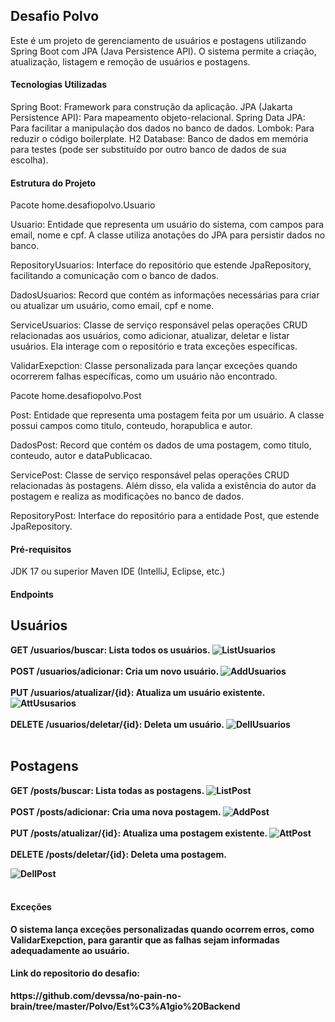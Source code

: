 <h2>Desafio Polvo</h2>

Este é um projeto de gerenciamento de usuários e postagens utilizando Spring Boot com JPA (Java Persistence API). O sistema permite a criação, atualização, listagem e remoção de usuários e postagens.

<h4>Tecnologias Utilizadas</h4>

Spring Boot: Framework para construção da aplicação.
JPA (Jakarta Persistence API): Para mapeamento objeto-relacional.
Spring Data JPA: Para facilitar a manipulação dos dados no banco de dados.
Lombok: Para reduzir o código boilerplate.
H2 Database: Banco de dados em memória para testes (pode ser substituído por outro banco de dados de sua escolha).


<h4>Estrutura do Projeto</h4>

Pacote home.desafiopolvo.Usuario

Usuario: Entidade que representa um usuário do sistema, com campos para email, nome e cpf. A classe utiliza anotações do JPA para persistir dados no banco.

RepositoryUsuarios: Interface do repositório que estende JpaRepository, facilitando a comunicação com o banco de dados.

DadosUsuarios: Record que contém as informações necessárias para criar ou atualizar um usuário, como email, cpf e nome.

ServiceUsuarios: Classe de serviço responsável pelas operações CRUD relacionadas aos usuários, como adicionar, atualizar, deletar e listar usuários. Ela interage com o repositório e trata exceções específicas.

ValidarExepction: Classe personalizada para lançar exceções quando ocorrerem falhas específicas, como um usuário não encontrado.

Pacote home.desafiopolvo.Post

Post: Entidade que representa uma postagem feita por um usuário. A classe possui campos como titulo, conteudo, horapublica e autor.

DadosPost: Record que contém os dados de uma postagem, como titulo, conteudo, autor e dataPublicacao.

ServicePost: Classe de serviço responsável pelas operações CRUD relacionadas às postagens. Além disso, ela valida a existência do autor da postagem e realiza as modificações no banco de dados.

RepositoryPost: Interface do repositório para a entidade Post, que estende JpaRepository.

  

<h4> Pré-requisitos</h4>
JDK 17 ou superior
Maven
IDE (IntelliJ, Eclipse, etc.)


<h4>Endpoints</h4>

<h2>Usuários</h2>

<strong>GET /usuarios/buscar: Lista todos os usuários.
![ListUsuarios](https://github.com/user-attachments/assets/a6f36386-2aac-4ad7-b17c-af8b70c44c29)
<br>
<br>
<strong>POST /usuarios/adicionar: Cria um novo usuário.
![AddUsuarios](https://github.com/user-attachments/assets/985567b3-13eb-4fe4-a563-140f392f8884)
<br>
<br>
<strong>PUT /usuarios/atualizar/{id}: Atualiza um usuário existente.
![AttUsusarios](https://github.com/user-attachments/assets/9cc7d493-62ea-48ec-a229-1915e204fafd)
<br>
<br>
<strong>DELETE /usuarios/deletar/{id}: Deleta um usuário.
![DellUsuarios](https://github.com/user-attachments/assets/a9629820-1a1e-4270-a010-0e8322aab868)
<br>
<br>
<h2> Postagens </h2>

<strong> GET /posts/buscar: Lista todas as postagens.
![ListPost](https://github.com/user-attachments/assets/7da623dd-3df9-4694-9bc7-4f20ac29d408)
<br>
<br>
<strong> POST /posts/adicionar: Cria uma nova postagem.
![AddPost](https://github.com/user-attachments/assets/1c56f36a-6bd2-415f-8219-679cadb44db0)
<br>
<br>
<strong> PUT /posts/atualizar/{id}: Atualiza uma postagem existente.
![AttPost](https://github.com/user-attachments/assets/9b63fe12-7510-47e0-a02f-1edb372222e2)
<br>
<br>
<strong>DELETE /posts/deletar/{id}: Deleta uma postagem.

![DellPost](https://github.com/user-attachments/assets/18142ffe-2f59-4a76-9fd8-b30394b45d79)
<br>
<br>
<h4>Exceções</h4>
O sistema lança exceções personalizadas quando ocorrem erros, como ValidarExepction, para garantir que as falhas sejam informadas adequadamente ao usuário.


<h4>Link do repositorio do desafio:</h4>
https://github.com/devssa/no-pain-no-brain/tree/master/Polvo/Est%C3%A1gio%20Backend

